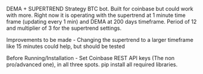 DEMA + SUPERTREND Strategy BTC bot. Built for coinbase but could work with more. 
Right now it is operating with the supertrend at 1 minute time frame (updating every 1 min) and DEMA at 200 days timeframe. 
Period of 12 and multiplier of 3 for the supertrend settings. 

Improvements to be made - 
Changing the supertrend to a larger timeframe like 15 minutes could help, but should be tested 

Before Running/Installation - 
Set Coinbase REST API keys (The non pro/advanced one), in all three spots. 
pip install all required libraries. 
